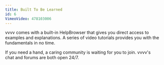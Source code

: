 ```yaml
---
title: Built To Be Learned
id: 6
VimeoVideo: 478103006
---
```


vvvv comes with a built-in HelpBrowser that gives you direct access to examples and explanations. A series of video tutorials provides you with the fundamentals in no time.

If you need a hand, a caring community is waiting for you to join. vvvv's chat and forums are both open 24/7.
